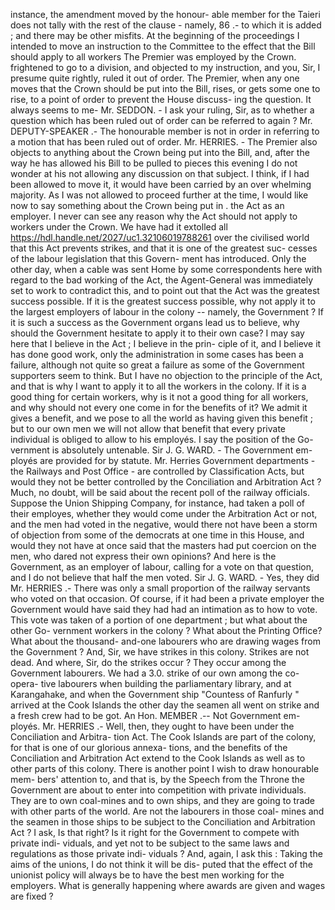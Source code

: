 instance, the amendment moved by the honour- able member for the Taieri does not tally with the rest of the clause - namely, 86 .- to which it is added ; and there may be other misfits. At the beginning of the proceedings I intended to move an instruction to the Committee to the effect that the Bill should apply to all workers The Premier was employed by the Crown. frightened to go to a division, and objected to my instruction, and you, Sir, I presume quite rightly, ruled it out of order. The Premier, when any one moves that the Crown should be put into the Bill, rises, or gets some one to rise, to a point of order to prevent the House discuss- ing the question. It always seems to me- Mr. SEDDON. - I ask your ruling, Sir, as to whether a question which has been ruled out of order can be referred to again ? Mr. DEPUTY-SPEAKER .- The honourable member is not in order in referring to a motion that has been ruled out of order. Mr. HERRIES. - The Premier also objects to anything about the Crown being put into the Bill, and, after the way he has allowed his Bill to be pulled to pieces this evening I do not wonder at his not allowing any discussion on that subject. I think, if I had been allowed to move it, it would have been carried by an over whelming majority. As I was not allowed to proceed further at the time, I would like now to say something about the Crown being put in . the Act as an employer. I never can see any reason why the Act should not apply to workers under the Crown. We have had it extolled all https://hdl.handle.net/2027/uc1.32106019788261 over the civilised world that this Act prevents strikes, and that it is one of the greatest suc- cesses of the labour legislation that this Govern- ment has introduced. Only the other day, when a cable was sent Home by some correspondents here with regard to the bad working of the Act, the Agent-General was immediately set to work to contradict this, and to point out that the Act was the greatest success possible. If it is the greatest success possible, why not apply it to the largest employers of labour in the colony -- namely, the Government ? If it is such a success as the Government organs lead us to believe, why should the Government hesitate to apply it to their own case? I may say here that I believe in the Act ; I believe in the prin- ciple of it, and I believe it has done good work, only the administration in some cases has been a failure, although not quite so great a failure as some of the Government supporters seem to think. But I have no objection to the principle of the Act, and that is why I want to apply it to all the workers in the colony. If it is a good thing for certain workers, why is it not a good thing for all workers, and why should not every one come in for the benefits of it? We admit it gives a benefit, and we pose to all the world as having given this benefit ; but to our own men we will not allow that benefit that every private individual is obliged to allow to his employés. I say the position of the Go- vernment is absolutely untenable. Sir J. G. WARD. - The Government em- ployés are provided for by statute. Mr. Herries Government departments - the Railways and Post Office - are controlled by Classification Acts, but would they not be better controlled by the Conciliation and Arbitration Act ? Much, no doubt, will be said about the recent poll of the railway officials. Suppose the Union Shipping Company, for instance, had taken a poll of their employes, whether they would come under the Arbitration Act or not, and the men had voted in the negative, would there not have been a storm of objection from some of the democrats at one time in this House, and would they not have at once said that the masters had put coercion on the men, who dared not express their own opinions? And here is the Government, as an employer of labour, calling for a vote on that question, and I do not believe that half the men voted. Sir J. G. WARD. - Yes, they did Mr. HERRIES .- There was only a small proportion of the railway servants who voted on that occasion. Of course, if it had been a private employer the Government would have said they had had an intimation as to how to vote. This vote was taken of a portion of one department ; but what about the other Go- vernment workers in the colony ? What about the Printing Office? What about the thousand- and-one labourers who are drawing wages from the Government ? And, Sir, we have strikes in this colony. Strikes are not dead. And where, Sir, do the strikes occur ? They occur among the Government labourers. We had a 3.0. strike of our own among the co-opera- tive labourers when building the parliamentary library, and at Karangahake, and when the Government ship "Countess of Ranfurly " arrived at the Cook Islands the other day the seamen all went on strike and a fresh crew had to be got. An Hon. MEMBER .-- Not Government em- ployés. Mr. HERRIES .- Well, then, they ought to have been under the Conciliation and Arbitra- tion Act. The Cook Islands are part of the colony, for that is one of our glorious annexa- tions, and the benefits of the Conciliation and Arbitration Act extend to the Cook Islands as well as to other parts of this colony. There is another point I wish to draw honourable mem- bers' attention to, and that is, by the Speech from the Throne the Government are about to enter into competition with private individuals. They are to own coal-mines and to own ships, and they are going to trade with other parts of the world. Are not the labourers in those coal- mines and the seamen in those ships to be subject to the Conciliation and Arbitration Act ? I ask, Is that right? Is it right for the Government to compete with private indi- viduals, and yet not to be subject to the same laws and regulations as those private indi- viduals ? And, again, I ask this : Taking the aims of the unions, I do not think it will be dis- puted that the effect of the unionist policy will always be to have the best men working for the employers. What is generally happening where awards are given and wages are fixed ? 